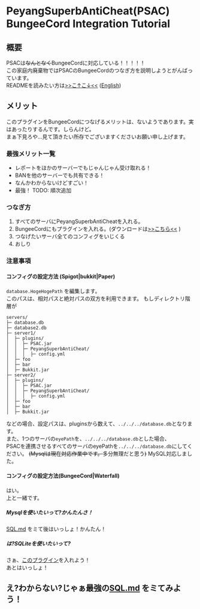 # PeyangSuperbAntiCheat(PSAC) BungeeCord Integration Tutorial

## 概要

PSACは~~なんとなく~~BungeeCordに対応している！！！！！  
この家庭内廃棄物ではPSACのBungeeCordのつなぎ方を説明しようとがんばっています。   
READMEを読みたい方は[>>こ↑こ↓<<](README-ja.md) \([English](README-en.md)\)

## メリット
このプラグインをBungeeCordにつなげるメリットは、ないようであります。実はあったりするんです。しらんけど。  
まぁ下見ろや...見て頂きたい所存でございますくださいお願い申し上げます。

### 最強メリット一覧
+ レポートをほかのサーバーでもじゃんじゃん受け取れる！  
+ BANを他のサーバーでも共有できる！
+ なんかわからないけどすごい！
+ 最強！
TODO: 順次追加

### つなぎ方
1. すべてのサーバにPeyangSuperbAntiCheatを入れる。
2. BungeeCordにもプラグインを入れる。\(ダウンロードは[>>こちら<<](https://github.com/peyang-Celeron/PeyangSuperbAntiCheat/releases) \)
3. つなげたいサーバ全てのコンフィグをいじくる
4. おしり


### 注意事項
#### コンフィグの設定方法 (Spigot|bukkit|Paper)
`database.HogeHogePath` を編集します。  
このパスは、相対パスと絶対パスの双方を利用できます。
もしディレクトリ階層が
```
servers/
├─ database.db
├─ database2.db
├─ server1/
│  ├─ plugins/
│  │  ├─ PSAC.jar
│  │  ├─ PeyangSuperbAntiCheat/
│  │  │  ├─ config.yml
│  ├─ foo
│  ├─ bar
│  ├─ Bukkit.jar
├─ server2/
│  ├─ plugins/
│  │  ├─ PSAC.jar
│  │  ├─ PeyangSuperbAntiCheat/
│  │  │  ├─ config.yml
│  ├─ foo
│  ├─ bar
│  ├─ Bukkit.jar
```
などの場合、設定パスは、pluginsから数えて、`../../../database.db`となります。  
また、1つのサーバの`eyePath`を、`../../../database.db`とした場合、  
PSACを連携させるすべてのサーバのeyePathを`../../../database.db`にしてください。
~~\(Mysqlは現在対応作業中です。~~多分無理だと思う~~\)~~
MySQL対応しました。

#### コンフィグの設定方法(BungeeCord|Waterfall)
はい。  
上と一緒です。  

##### Mysqlを使いたいって?かんたんさ！  
[SQL.md](https://github.com/P2P-Develop/PeyangSuperbAntiCheat/tree/develop/docs/SQL-ja.md) をミて後はいっしょ！かんたん！
##### は?SQLiteを使いたいって?
さぁ、[このプラグイン](https://www.spigotmc.org/resources/sqlite-for-bungeecord.57191/update?update=344657)を入れよう！    
あとはいっしょ！

## え?わからない?じゃぁ最強の[SQL.md](https://github.com/P2P-Develop/PeyangSuperbAntiCheat/tree/develop/docs/SQL-ja.md) をミてみよう！